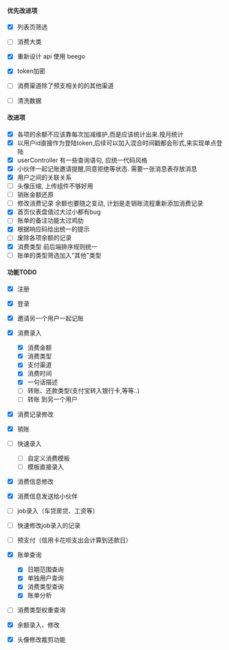 
#### 优先改进项
- [x] 列表页筛选
- [ ] 消费大类
- [x] 重新设计 api 使用 beego
- [x] token加密
- [ ] 消费渠道除了预支相关的的其他渠道
- [ ] 清洗数据


#### 改进项
- [x] 各项的余额不应该靠每次加减维护,而是应该统计出来.按月统计
- [x] 以用户id直接作为登陆token,后续可以加入混合时间戳都会形式,来实现单点登陆
- [x] userController 有一些查询语句, 应统一代码风格
- [x] 小伙伴一起记账邀请提醒,同意拒绝等状态. 需要一张消息表存放消息
- [x] 用户之间的关联关系
- [ ] 头像压缩, 上传组件不够好用
- [ ] 销账金额还原
- [ ] 修改消费记录 余额也要随之变动, 计划是走销账流程重新添加消费记录
- [x] 首页仪表盘值过大过小都有bug
- [ ] 账单的备注功能太过鸡肋
- [x] 根据响应码给出统一的提示
- [ ] 废除各项余额的记录
- [x] 消费类型 前后端排序规则统一
- [ ] 账单的类型筛选加入"其他"类型

#### 功能TODO

- [x] 注册
- [x] 登录
- [x] 邀请另一个用户一起记账
- [x] 消费录入
    - [x] 消费金额
    - [x] 消费类型
    - [x] 支付渠道
    - [x] 消费时间
    - [x] 一句话描述
    - [ ] 转账、还款类型(支付宝转入银行卡,等等..)
    - [ ] 转账 到另一个用户
- [x] 消费记录修改
- [x] 销账
- [ ] 快速录入
    - [ ] 自定义消费模板
    - [ ] 模板直接录入
- [x] 消费信息修改
- [x] 消费信息发送给小伙伴
- [ ] job录入（车贷房贷、工资等）
- [ ] 快速修改job录入的记录
- [ ] 预支付（信用卡花呗支出会计算到还款日）
- [x] 账单查询
    - [x] 日期范围查询
    - [x] 单独用户查询
    - [x] 消费类型查询
    - [x] 账单分析
- [ ] 消费类型权重查询
- [x] 余额录入、修改
- [x] 头像修改裁剪功能

